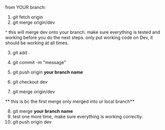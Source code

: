 from YOUR branch:
1. git fetch origin
2. git merge origin/dev

^ this will merge dev onto your branch.
make sure everything is tested and working before you do the next steps. 
only put working code on Dev, it should be working at all times.

3. git add .
4. git commit -m "message"
5. git push origin **your branch name**

6. git checkout dev
7. git merge origin/dev

** this is bc the first merge only merged into ur local branch**

8. git merge **your branch name**
9. test one more time, make sure everything is working correctly.
10. git push origin dev